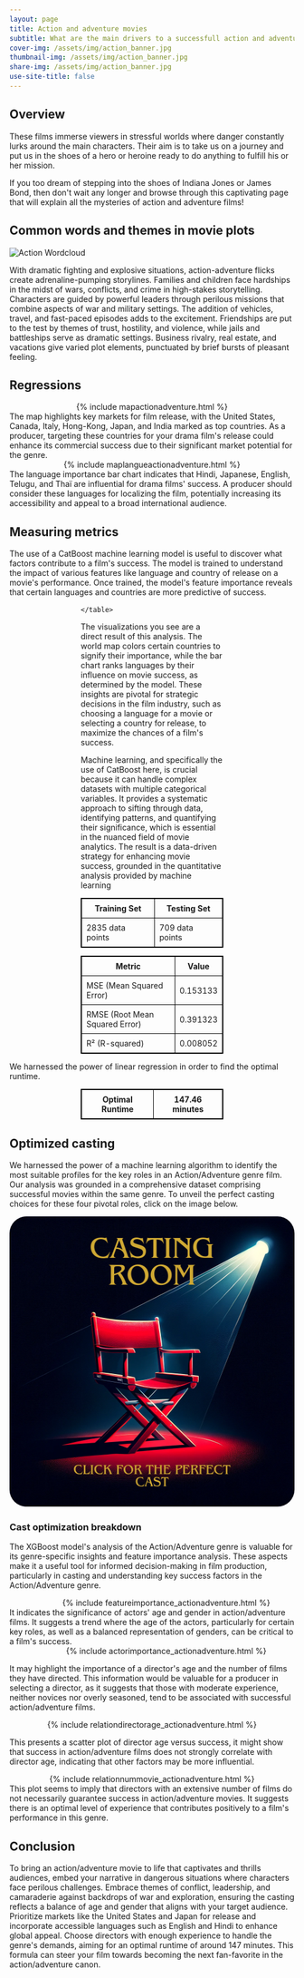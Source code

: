 ```yaml
---
layout: page
title: Action and adventure movies
subtitle: What are the main drivers to a successfull action and adventure movie ? 
cover-img: /assets/img/action_banner.jpg
thumbnail-img: /assets/img/action_banner.jpg
share-img: /assets/img/action_banner.jpg
use-site-title: false
---
```


## Overview

These films immerse viewers in stressful worlds where danger constantly lurks around the main characters. Their aim is to take us on a journey and put us in the shoes of a hero or heroine ready to do anything to fulfill his or her mission.

If you too dream of stepping into the shoes of Indiana Jones or James Bond, then don't wait any longer and browse through this captivating page that will explain all the mysteries of action and adventure films!

## Common words and themes in movie plots

![Action Wordcloud](/assets/img/wordclouds/empath/Action_Adventure_wordcloud.png)

With dramatic fighting and explosive situations, action-adventure flicks create adrenaline-pumping storylines. Families and children face hardships in the midst of wars, conflicts, and crime in high-stakes storytelling. Characters are guided by powerful leaders through perilous missions that combine aspects of war and military settings. The addition of vehicles, travel, and fast-paced episodes adds to the excitement. Friendships are put to the test by themes of trust, hostility, and violence, while jails and battleships serve as dramatic settings. Business rivalry, real estate, and vacations give varied plot elements, punctuated by brief bursts of pleasant feeling.

## Regressions
<div style="width: 100%;display: flex; justify-content: center;">
  {% include mapactionadventure.html %}
</div>
The map highlights key markets for film release, with the United States, Canada, Italy, Hong-Kong, Japan, and India marked as top countries. As a producer, targeting these countries for your drama film's release could enhance its commercial success due to their significant market potential for the genre.
<div style="width: 100%;display: flex; justify-content: center;">
  {% include maplangueactionadventure.html %}
</div>
The language importance bar chart indicates that Hindi, Japanese, English, Telugu, and Thaï are influential for drama films' success. A producer should consider these languages for localizing the film, potentially increasing its accessibility and appeal to a broad international audience.


## Measuring metrics

The use of a CatBoost machine learning model is useful to discover what factors contribute to a film's success. The model is trained to understand the impact of various features like language and country of release on a movie's performance. Once trained, the model's feature importance reveals that certain languages and countries are more predictive of success.
<div style="margin:auto; width:50%;">
    <table style="width:100%; border: 1px solid black; border-collapse: collapse;">
        <tr style="border: 1px solid black;">
            <th style="border: 1px solid black; padding: 8px;">Training Set</th>
            <th style="border: 1px solid black; padding: 8px;">Testing Set</th>
        </tr>
        <tr style="border: 1px solid black;">
            <td style="border: 1px solid black; padding: 8px;">2835 data points</td>
            <td style="border: 1px solid black; padding: 8px;">709 data points</td>
        </tr>
        
    </table>
</div>

The visualizations you see are a direct result of this analysis. The world map colors certain countries to signify their importance, while the bar chart ranks languages by their influence on movie success, as determined by the model. These insights are pivotal for strategic decisions in the film industry, such as choosing a language for a movie or selecting a country for release, to maximize the chances of a film's success.

Machine learning, and specifically the use of CatBoost here, is crucial because it can handle complex datasets with multiple categorical variables. It provides a systematic approach to sifting through data, identifying patterns, and quantifying their significance, which is essential in the nuanced field of movie analytics. The result is a data-driven strategy for enhancing movie success, grounded in the quantitative analysis provided by machine learning

<div style="margin:auto; width:50%;">
    <table style="width:100%; border: 1px solid black; border-collapse: collapse;">
        <tr style="border: 1px solid black;">
            <th style="border: 1px solid black; padding: 8px;">Metric</th>
            <th style="border: 1px solid black; padding: 8px;">Value</th>
        </tr>
        <tr style="border: 1px solid black;">
            <td style="border: 1px solid black; padding: 8px;">MSE (Mean Squared Error)</td>
            <td style="border: 1px solid black; padding: 8px;">0.153133</td>
        </tr>
        <tr style="border: 1px solid black;">
            <td style="border: 1px solid black; padding: 8px;">RMSE (Root Mean Squared Error)</td>
            <td style="border: 1px solid black; padding: 8px;">0.391323</td>
        </tr>
        <tr style="border: 1px solid black;">
            <td style="border: 1px solid black; padding: 8px;">R² (R-squared)</td>
            <td style="border: 1px solid black; padding: 8px;">0.008052</td>
        </tr>
    </table>
</div>
We harnessed the power of linear regression in order to find the optimal runtime.
<div style="width:50%; margin-left: auto; margin-right: auto;">
    <table style="width:100%; border: 1px solid black; border-collapse: collapse;">
        <tr style="border: 1px solid black;">
            <th style="border: 1px solid black; padding: 8px;">Optimal Runtime</th>
            <th style="border: 1px solid black; padding: 8px;">147.46 minutes</th>
        </tr>
    </table>
</div>

## Optimized casting

We harnessed the power of a machine learning algorithm to identify the most suitable profiles for the key roles in an Action/Adventure genre film. Our analysis was grounded in a comprehensive dataset comprising successful movies within the same genre. To unveil the perfect casting choices for these four pivotal roles, click on the image below.

<div style="width: 100%;display: flex; justify-content: center;">
  <a href="/action_cast.html"><img src="/assets/img/casting.png" alt="cast" style="width:512px;height:512px;border-radius: 30px;"></a>
</div>

### Cast optimization breakdown

The XGBoost model's analysis of the Action/Adventure genre is valuable for its genre-specific insights and feature importance analysis. These aspects make it a useful tool for informed decision-making in film production, particularly in casting and understanding key success factors in the Action/Adventure genre.

<div style="width: 110%;display: flex; justify-content: center;">
  {% include featureimportance_actionadventure.html %}
</div>
It indicates the significance of actors' age and gender in action/adventure films. It suggests a trend where the age of the actors, particularly for certain key roles, as well as a balanced representation of genders, can be critical to a film's success.

<div style="width: 110%;display: flex; justify-content: center;">
  {% include actorimportance_actionadventure.html %}
</div>

It may highlight the importance of a director's age and the number of films they have directed. This information would be valuable for a producer in selecting a director, as it suggests that those with moderate experience, neither novices nor overly seasoned, tend to be associated with successful action/adventure films.
<div style="width: 100%;display: flex; justify-content: center;">
  {% include relationdirectorage_actionadventure.html %}
</div>

This presents a scatter plot of director age versus success, it might show that success in action/adventure films does not strongly correlate with director age, indicating that other factors may be more influential.
<div style="width: 100%;display: flex; justify-content: center;">
  {% include relationnummovie_actionadventure.html %}
</div>
This plot seems to imply that directors with an extensive number of films do not necessarily guarantee success in action/adventure movies. It suggests there is an optimal level of experience that contributes positively to a film's performance in this genre.

## Conclusion

To bring an action/adventure movie to life that captivates and thrills audiences, embed your narrative in dangerous situations where characters face perilous challenges. Embrace themes of conflict, leadership, and camaraderie against backdrops of war and exploration, ensuring the casting reflects a balance of age and gender that aligns with your target audience. Prioritize markets like the United States and Japan for release and incorporate accessible languages such as English and Hindi to enhance global appeal. Choose directors with enough experience to handle the genre's demands, aiming for an optimal runtime of around 147 minutes. This formula can steer your film towards becoming the next fan-favorite in the action/adventure canon.
    
  
